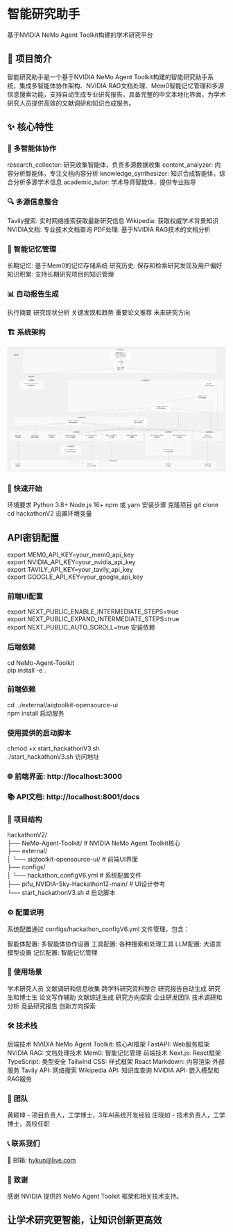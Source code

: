 # 智能研究助手
基于NVIDIA NeMo Agent Toolkit构建的学术研究平台

## 📖 项目简介
智能研究助手是一个基于NVIDIA NeMo Agent Toolkit构建的智能研究助手系统，集成多智能体协作架构、NVIDIA RAG文档处理、Mem0智能记忆管理和多源信息搜索功能，支持自动生成专业研究报告，具备完整的中文本地化界面，为学术研究人员提供高效的文献调研和知识合成服务。

## ✨ 核心特性
### 🤖 多智能体协作
research_collector: 研究收集智能体，负责多源数据收集
content_analyzer: 内容分析智能体，专注文档内容分析
knowledge_synthesizer: 知识合成智能体，综合分析多源学术信息
academic_tutor: 学术导师智能体，提供专业指导

### 🔍 多源信息整合
Tavily搜索: 实时网络搜索获取最新研究信息
Wikipedia: 获取权威学术背景知识
NVIDIA文档: 专业技术文档查询
PDF处理: 基于NVIDIA RAG技术的文档分析

### 🧠 智能记忆管理
长期记忆: 基于Mem0的记忆存储系统
研究历史: 保存和检索研究发现及用户偏好
知识积累: 支持长期研究项目的知识管理

### 📊 自动报告生成
执行摘要
研究现状分析
关键发现和趋势
重要论文推荐
未来研究方向
### 🏗️ 系统架构
![系统架构图](images/system.png)
### 🚀 快速开始
环境要求
Python 3.8+
Node.js 16+
npm 或 yarn
安装步骤
克隆项目
git clone <repository-url>  
cd hackathonV2
设置环境变量
## API密钥配置  
export MEM0_API_KEY=your_mem0_api_key  
export NVIDIA_API_KEY=your_nvidia_api_key  
export TAVILY_API_KEY=your_tavily_api_key  
export GOOGLE_API_KEY=your_google_api_key  
  
###  前端UI配置  
export NEXT_PUBLIC_ENABLE_INTERMEDIATE_STEPS=true  
export NEXT_PUBLIC_EXPAND_INTERMEDIATE_STEPS=true  
export NEXT_PUBLIC_AUTO_SCROLL=true
安装依赖
### 后端依赖  
cd NeMo-Agent-Toolkit  
pip install -e .  
  
### 前端依赖  
cd ../external/aiqtoolkit-opensource-ui  
npm install
启动服务
### 使用提供的启动脚本  
chmod +x start_hackathonV3.sh  
./start_hackathonV3.sh
访问地址
### 🌐 前端界面: http://localhost:3000
### 📚 API文档: http://localhost:8001/docs
### 📁 项目结构
hackathonV2/  
├── NeMo-Agent-Toolkit/          # NVIDIA NeMo Agent Toolkit核心  
├── external/  
│   └── aiqtoolkit-opensource-ui/ # 前端UI界面  
├── configs/  
│   └── hackathon_configV6.yml   # 系统配置文件  
├── pifu_NVIDIA-Sky-Hackathon12-main/ # UI设计参考  
└── start_hackathonV3.sh         # 启动脚本  
### ⚙️ 配置说明
系统配置通过 configs/hackathon_configV6.yml 文件管理，包含：

智能体配置: 多智能体协作设置
工具配置: 各种搜索和处理工具
LLM配置: 大语言模型设置
记忆配置: 智能记忆管理
### 🎯 使用场景
学术研究人员
文献调研和信息收集
跨学科研究资料整合
研究报告自动生成
研究生和博士生
论文写作辅助
文献综述生成
研究方向探索
企业研发团队
技术调研和分析
竞品研究报告
创新方向探索
### 🛠️ 技术栈
后端技术
NVIDIA NeMo Agent Toolkit: 核心AI框架
FastAPI: Web服务框架
NVIDIA RAG: 文档处理技术
Mem0: 智能记忆管理
前端技术
Next.js: React框架
TypeScript: 类型安全
Tailwind CSS: 样式框架
React Markdown: 内容渲染
外部服务
Tavily API: 网络搜索
Wikipedia API: 知识库查询
NVIDIA API: 嵌入模型和RAG服务

### 👥 团队
黄颖坤 - 项目负责人，工学博士，3年AI系统开发经验
庄晓如 - 技术负责人，工学博士，高校任职
### 📞 联系我们
📧 邮箱: hykun@live.com
### 🙏 致谢
感谢 NVIDIA 提供的 NeMo Agent Toolkit 框架和相关技术支持。

## 让学术研究更智能，让知识创新更高效

